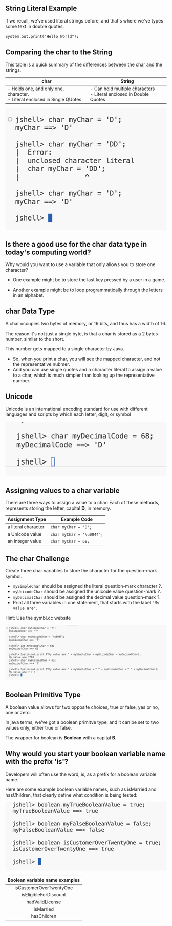 ## String Literal Example

if we recall, we've used literal strings before, and that's where we've types some text in double quotes.

<code>System.out.print("Hello World");</code>

## Comparing the char to the String
This table is a quick summary of the differences between the char and the strings.

| char | String |
| -- | -- | 
| - Holds one, and only one, character.<br>- Literal enclosed in Single QUotes | - Can hold multiple characters<br>- Literal enclosed in Double Quotes |

![image_1.png](image_1.png)

## Is there a good use for the char data type in today's computing world?

Why would you want to use a variable that only allows you to store one character?

- One example might be to store the last key pressed by a user in a game.

- Another example might be to loop programmatically through the letters in an alphabet.

## char Data Type

A char occupies two bytes of memory, or 16 bits, and thus has a width of 16.

The reason it's not just a single byte, is that a char is stored as a 2 bytes number, similar to the short.

This number gets mapped to a single character by Java.
- So, when you print a char, you will see the mapped character, and not the representative nubmer.
- And you can use single quotes and a character literal to assign a value to a char, which is much simpler than looking up the representative number.

## Unicode
Unicode is an international encoding standard for use with different languages and scripts by which each letter, digit, or symbol

![char_integer_value.png](char_integer_value.png)

## Assigning values to a char variable

There are three ways to assign a value to a char: Each of these methods, represents storing the letter, capital <b>D</b>, in memory.

| Assignment Type | Example Code |
| -- | -- |
| a literal character | <code>char myChar = 'D';</code> |
| a Unicode value | <code>char myChar = '\u0044';</code> |
| an integer value | <code>char myChar = 68;</code> |

## The char Challenge

Create three char variables to store the character for the question-mark symbol.
- <code>mySimpleChar</code> should be assigned the literal question-mark character ?.
- <code>myUnicodeChar</code> should be assigned the unicode value question-mark ?.
- <code>myDecimalChar</code> should be assigned the decimal value question-mark ?.
- Print all three variables in one statement, that starts with the label <code>"My value are"</code>.

Hint: Use the <link>symbl.cc website

![challenge_1.png](challenge_1.png)

## Boolean Primitive Type

A boolean value allows for two opposite choices, true or false, yes or no, one or zero.

In java terms, we've got a boolean primitve type, and it can be set to two values only, either true or false.

The wrapper for boolean is <b>Boolean</b> with a capital <b>B</b>.

## Why would you start your boolean variable name with the prefix 'is'?
Developers will often use the word, is, as a prefix for a boolean variable name.

Here are some example boolean variable names, such as isMarried and hasChildren, that clearly define what condition is being tested:

![boolean_value.png](boolean_value.png)

| Boolean variable name examples |
| -- |
| <center>isCustomerOverTwentyOne</center> |
| <center>isEligibleForDiscount</center> |
| <center>hadValidLicense</center> |
| <center>isMarried</center> |
| <center>hasChildren</center> |
